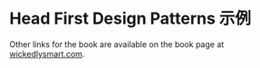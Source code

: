 # Head First Design Patterns 示例



Other links for the book are available on the book page at <a href="http://wickedlysmart.com/head-first-design-patterns/">wickedlysmart.com</a>.

